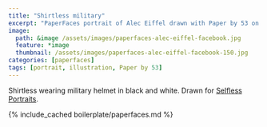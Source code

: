 ```yaml
---
title: "Shirtless military"
excerpt: "PaperFaces portrait of Alec Eiffel drawn with Paper by 53 on an iPad."
image: 
  path: &image /assets/images/paperfaces-alec-eiffel-facebook.jpg 
  feature: *image
  thumbnail: /assets/images/paperfaces-alec-eiffel-facebook-150.jpg
categories: [paperfaces]
tags: [portrait, illustration, Paper by 53]
---
```


Shirtless wearing military helmet in black and white. Drawn for [Selfless Portraits](http://selflessportraits.com).

{% include_cached boilerplate/paperfaces.md %}
